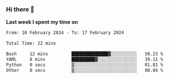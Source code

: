 ### Hi there 👋

**Last week I spent my time on**
<!--START_SECTION:waka-->

```txt
From: 10 February 2024 - To: 17 February 2024

Total Time: 22 mins

Bash     12 mins         ██████████████▓░░░░░░░░░░   58.23 %
YAML     8 mins          █████████▓░░░░░░░░░░░░░░░   39.11 %
Python   0 secs          ▒░░░░░░░░░░░░░░░░░░░░░░░░   01.81 %
Other    0 secs          ▒░░░░░░░░░░░░░░░░░░░░░░░░   00.84 %
```

<!--END_SECTION:waka-->


<!--
**bo233/bo233** is a ✨ _special_ ✨ repository because its `README.md` (this file) appears on your GitHub profile.

Here are some ideas to get you started:

- 🔭 I’m currently working on ...
- 🌱 I’m currently learning ...
- 👯 I’m looking to collaborate on ...
- 🤔 I’m looking for help with ...
- 💬 Ask me about ...
- 📫 How to reach me: ...
- 😄 Pronouns: ...
- ⚡ Fun fact: ...
-->

